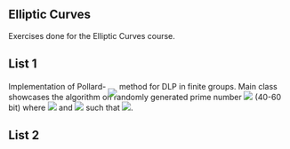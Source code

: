 ## Elliptic Curves
Exercises done for the Elliptic Curves course.

## List 1
Implementation of Pollard-<!-- $\rho$ --> <img style="transform: translateY(1em);background: white;" src="https://render.githubusercontent.com/render/math?math=%5Ccolor%7Bgray%7D%5Crho"> method for DLP in finite groups. Main class showcases the algorithm on randomly generated prime number <!-- $p$ --> <img style="translateY(1em);background: white;" src="https://render.githubusercontent.com/render/math?math=%5Ccolor%7Bgray%7Dp"> (40-60 bit) where <!-- $p = 2 \tilde{p} + 1$ --> <img style="translateY(1em);background: white;" src="https://render.githubusercontent.com/render/math?math=%5Ccolor%7Bgray%7Dp%20%3D%202%20%5Ctilde%7Bp%7D%20%2B%201"> and <!-- $g \in F_p^*$ --> <img style="translateY(1em);background: white;" src="https://render.githubusercontent.com/render/math?math=%5Ccolor%7Bgray%7Dg%20%5Cin%20F_p%5E*"> such that <!-- $g = \tilde{g}^2 \mod p \ne 1$ --> <img style="translateY(1em);background: white;" src="https://render.githubusercontent.com/render/math?math=%5Ccolor%7Bgray%7Dg%20%3D%20%5Ctilde%7Bg%7D%5E2%20%5Cmod%20p%20%5Cne%201">. 

## List 2

